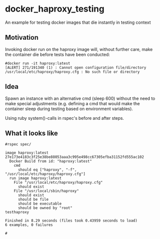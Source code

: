 # docker_haproxy_testing
An example for testing docker images that die instantly in testing context

## Motivation

Invoking docker run on the haproxy image will, without further care, make the container die before tests have been
conducted:

```
#docker run -it haproxy:latest
[ALERT] 271/191340 (1) : Cannot open configuration file/directory /usr/local/etc/haproxy/haproxy.cfg : No such file or directory
```

## Idea

Spawn an instance with an alternative cmd (sleep 600) without the need to make special adjustments (e.g. defining a cmd
that would make the container sleep during testing based on environment variables).

Using ruby system()-calls in rspec's before and after steps.

## What it looks like

```
#rspec spec/

image haproxy:latest
27e173e4183c3f25e38be88053aaa3c995e498cc67305efba31152fd555ac102
  Docker Build from id: "haproxy:latest"
    cmd
      should eq ["haproxy", "-f", "/usr/local/etc/haproxy/haproxy.cfg"]
  run image haproxy:latest
    File "/usr/local/etc/haproxy/haproxy.cfg"
      should exist
    File "/usr/local/sbin/haproxy"
      should exist
      should be file
      should be executable
      should be owned by "root"
testhaproxy

Finished in 8.29 seconds (files took 0.43959 seconds to load)
6 examples, 0 failures

#
```